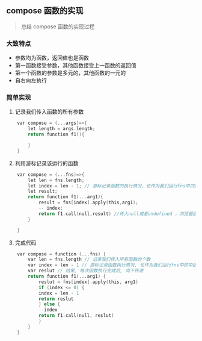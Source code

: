 ## compose 函数的实现

> 总结 compose 函数的实现过程

### 大致特点

- 参数均为函数，返回值也是函数
- 第一函数接受参数，其他函数接受上一函数的返回值
- 第一个函数的参数是多元的，其他函数的一元的
- 自右向左执行

### 简单实现

1. 记录我们传入函数的所有参数

```c
    var compose = (...args)=>{
        let length = args.length;
        return function f1(){

        }
    }
```

2. 利用游标记录该运行的函数

```c
    var compose = (...fns)=>{
        let len = fns.length;
        let index = len - 1; // 游标记录函数的执行情况，也作为我们运行fns中的函数的索引
        let result;
        return function f1(...arg1){
            result = fns[index].apply(this,arg1);
            -- index;
            return f1.call(null,result) //传入null或者undefined ，浏览器返回window，其他环境返回global
        }

    }
```

3. 完成代码

```c
    var compose = function (...fns) {
        var len = fns.length // 记录我们传入所有函数的个数
        var index = len - 1 // 游标记录函数执行情况, 也作为我们运行fns中的中函数的索引
        var reslut // 结果, 每次函数执行完成后, 向下传递
        return function f1(...arg1) {
            reslut = fns[index].apply(this, arg1)
            if (index <= 0) {
            index = len - 1
            return reslut
            } else {
            --index
            return f1.call(null, reslut)
            }
        }
    }

```
